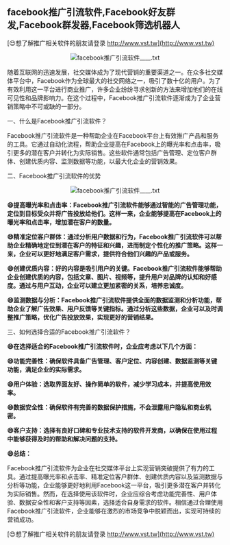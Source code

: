 ## **facebook推广引流软件,Facebook好友群发,Facebook群发器,Facebook筛选机器人**

[😍想了解推广相关软件的朋友请登录 http://www.vst.tw](http://www.vst.tw)

 <center><img src="https://vst.tw/MP4/tuiguang/png/8.png" alt="facebook推广引流软件____.txt"></center>

随着互联网的迅速发展，社交媒体成为了现代营销的重要渠道之一。在众多社交媒体平台中，Facebook作为全球最大的社交网络之一，吸引了数十亿的用户。为了有效利用这一平台进行商业推广，许多企业纷纷寻求创新的方法来增加他们的在线可见性和品牌影响力。在这个过程中，Facebook推广引流软件逐渐成为了企业营销策略中不可或缺的一部分。

一、什么是Facebook推广引流软件？

Facebook推广引流软件是一种帮助企业在Facebook平台上有效推广产品和服务的工具。它通过自动化流程，帮助企业提高在Facebook上的曝光率和点击率，吸引更多的潜在客户并转化为实际销售。这些软件通常包括广告管理、定位客户群体、创建优质内容、监测数据等功能，以最大化企业的营销效果。

二、Facebook推广引流软件的优势

 <center><img src="https://vst.tw/MP4/tuiguang/png/8.png" alt="facebook推广引流软件____.txt"></center>

**😄提高曝光率和点击率：Facebook推广引流软件能够通过智能的广告管理功能，定位到目标受众并将广告投放给他们。这样一来，企业能够提高在Facebook上的曝光率和点击率，增加潜在客户的数量。**

**😄精准定位客户群体：通过分析用户数据和行为，Facebook推广引流软件可以帮助企业精确地定位到潜在客户的特征和兴趣，进而制定个性化的推广策略。这样一来，企业可以更好地满足客户需求，提供符合他们兴趣的产品或服务。**

**😄创建优质内容：好的内容是吸引用户的关键。Facebook推广引流软件能够帮助企业创建优质的内容，包括文章、图片、视频等，提升用户对品牌的认知和好感度。通过与用户互动，企业可以建立更加紧密的关系，培养忠诚度。**

**😄监测数据与分析：Facebook推广引流软件提供全面的数据监测和分析功能，帮助企业了解广告效果、用户反馈等关键指标。通过分析这些数据，企业可以及时调整推广策略，优化广告投放效果，实现更好的营销结果。**

三、如何选择合适的Facebook推广引流软件？

**😄在选择适合的Facebook推广引流软件时，企业应考虑以下几个方面：**

**😄功能完善性：确保软件具备广告管理、客户定位、内容创建、数据监测等关键功能，满足企业的实际需求。**

**😄用户体验：选取界面友好、操作简单的软件，减少学习成本，并提高使用效率。**

**😄数据安全性：确保软件有完善的数据保护措施，不会泄露用户隐私和商业机密。**

**😄客户支持：选择有良好口碑和专业技术支持的软件开发商，以确保在使用过程中能够获得及时的帮助和解决问题的支持。**

**😄总结：**

Facebook推广引流软件为企业在社交媒体平台上实现营销突破提供了有力的工具。通过提高曝光率和点击率、精准定位客户群体、创建优质内容以及监测数据与分析等功能，企业能够更好地利用Facebook这一平台，吸引更多潜在客户并转化为实际销售。然而，在选择使用该软件时，企业应综合考虑功能完善性、用户体验、数据安全性和客户支持等因素，选择适合自身需求的软件。相信通过合理使用Facebook推广引流软件，企业能够在激烈的市场竞争中脱颖而出，实现可持续的营销成功。

[😍想了解推广相关软件的朋友请登录 http://www.vst.tw](http://www.vst.tw)



